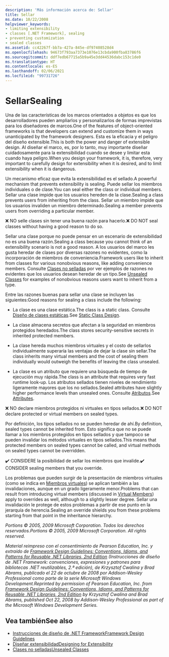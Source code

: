 ```yaml
---
description: 'Más información acerca de: Sellar'
title: Sellar
ms.date: 10/22/2008
helpviewer_keywords:
- limiting extensibility
- classes [.NET Framework], sealing
- preventing customization
- sealed classes
ms.assetid: cc42267f-bb7a-427a-845e-df97408528d4
ms.openlocfilehash: 94673f793aa7373e1076e13cbda900fba83786f6
ms.sourcegitcommit: ddf7edb67715a5b9a45e3dd44536dabc153c1de0
ms.translationtype: HT
ms.contentlocale: es-ES
ms.lasthandoff: 02/06/2021
ms.locfileid: "99731726"
---
```

# <a name="sealing"></a><span data-ttu-id="d413d-103">Sellar</span><span class="sxs-lookup"><span data-stu-id="d413d-103">Sealing</span></span>

<span data-ttu-id="d413d-104">Una de las características de los marcos orientados a objetos es que los desarrolladores pueden ampliarlos y personalizarlos de formas imprevistas para los diseñadores de marcos.</span><span class="sxs-lookup"><span data-stu-id="d413d-104">One of the features of object-oriented frameworks is that developers can extend and customize them in ways unanticipated by the framework designers.</span></span> <span data-ttu-id="d413d-105">Esta es la eficacia y el peligro del diseño extensible.</span><span class="sxs-lookup"><span data-stu-id="d413d-105">This is both the power and danger of extensible design.</span></span> <span data-ttu-id="d413d-106">Al diseñar el marco, es, por lo tanto, muy importante diseñar cuidadosamente para la extensibilidad cuando se desee y limitar esta cuando haya peligro.</span><span class="sxs-lookup"><span data-stu-id="d413d-106">When you design your framework, it is, therefore, very important to carefully design for extensibility when it is desired, and to limit extensibility when it is dangerous.</span></span>

 <span data-ttu-id="d413d-107">Un mecanismo eficaz que evita la extensibilidad es el sellado.</span><span class="sxs-lookup"><span data-stu-id="d413d-107">A powerful mechanism that prevents extensibility is sealing.</span></span> <span data-ttu-id="d413d-108">Puede sellar los miembros individuales o de clase.</span><span class="sxs-lookup"><span data-stu-id="d413d-108">You can seal either the class or individual members.</span></span> <span data-ttu-id="d413d-109">Sellar una clase impide que los usuarios hereden de la clase.</span><span class="sxs-lookup"><span data-stu-id="d413d-109">Sealing a class prevents users from inheriting from the class.</span></span> <span data-ttu-id="d413d-110">Sellar un miembro impide que los usuarios invaliden un miembro determinado.</span><span class="sxs-lookup"><span data-stu-id="d413d-110">Sealing a member prevents users from overriding a particular member.</span></span>

 <span data-ttu-id="d413d-111">❌ NO selle clases sin tener una buena razón para hacerlo.</span><span class="sxs-lookup"><span data-stu-id="d413d-111">❌ DO NOT seal classes without having a good reason to do so.</span></span>

 <span data-ttu-id="d413d-112">Sellar una clase porque no puede pensar en un escenario de extensibilidad no es una buena razón.</span><span class="sxs-lookup"><span data-stu-id="d413d-112">Sealing a class because you cannot think of an extensibility scenario is not a good reason.</span></span> <span data-ttu-id="d413d-113">A los usuarios del marco les gusta heredar de clases por diversas razones no evidentes, como la incorporación de miembros de conveniencia.</span><span class="sxs-lookup"><span data-stu-id="d413d-113">Framework users like to inherit from classes for various nonobvious reasons, like adding convenience members.</span></span> <span data-ttu-id="d413d-114">Consulte [Clases no selladas](unsealed-classes.md) por ver ejemplos de razones no evidentes que los usuarios desean heredar de un tipo.</span><span class="sxs-lookup"><span data-stu-id="d413d-114">See [Unsealed Classes](unsealed-classes.md) for examples of nonobvious reasons users want to inherit from a type.</span></span>

 <span data-ttu-id="d413d-115">Entre las razones buenas para sellar una clase se incluyen las siguientes:</span><span class="sxs-lookup"><span data-stu-id="d413d-115">Good reasons for sealing a class include the following:</span></span>

- <span data-ttu-id="d413d-116">La clase es una clase estática.</span><span class="sxs-lookup"><span data-stu-id="d413d-116">The class is a static class.</span></span> <span data-ttu-id="d413d-117">Consulte [Diseño de clases estáticas](static-class.md).</span><span class="sxs-lookup"><span data-stu-id="d413d-117">See [Static Class Design](static-class.md).</span></span>

- <span data-ttu-id="d413d-118">La clase almacena secretos que afectan a la seguridad en miembros protegidos heredados.</span><span class="sxs-lookup"><span data-stu-id="d413d-118">The class stores security-sensitive secrets in inherited protected members.</span></span>

- <span data-ttu-id="d413d-119">La clase hereda muchos miembros virtuales y el costo de sellarlos individualmente superaría las ventajas de dejar la clase sin sellar.</span><span class="sxs-lookup"><span data-stu-id="d413d-119">The class inherits many virtual members and the cost of sealing them individually would outweigh the benefits of leaving the class unsealed.</span></span>

- <span data-ttu-id="d413d-120">La clase es un atributo que requiere una búsqueda de tiempo de ejecución muy rápida.</span><span class="sxs-lookup"><span data-stu-id="d413d-120">The class is an attribute that requires very fast runtime look-up.</span></span> <span data-ttu-id="d413d-121">Los atributos sellados tienen niveles de rendimiento ligeramente mayores que los no sellados.</span><span class="sxs-lookup"><span data-stu-id="d413d-121">Sealed attributes have slightly higher performance levels than unsealed ones.</span></span> <span data-ttu-id="d413d-122">Consulte [Atributos](attributes.md).</span><span class="sxs-lookup"><span data-stu-id="d413d-122">See [Attributes](attributes.md).</span></span>

 <span data-ttu-id="d413d-123">❌ NO declare miembros protegidos ni virtuales en tipos sellados.</span><span class="sxs-lookup"><span data-stu-id="d413d-123">❌ DO NOT declare protected or virtual members on sealed types.</span></span>

 <span data-ttu-id="d413d-124">Por definición, los tipos sellados no se pueden heredar de ahí.</span><span class="sxs-lookup"><span data-stu-id="d413d-124">By definition, sealed types cannot be inherited from.</span></span> <span data-ttu-id="d413d-125">Esto significa que no se puede llamar a los miembros protegidos en tipos sellados y que tampoco se pueden invalidar los métodos virtuales en tipos sellados.</span><span class="sxs-lookup"><span data-stu-id="d413d-125">This means that protected members on sealed types cannot be called, and virtual methods on sealed types cannot be overridden.</span></span>

 <span data-ttu-id="d413d-126">✔️ CONSIDERE la posibilidad de sellar los miembros que invalide.</span><span class="sxs-lookup"><span data-stu-id="d413d-126">✔️ CONSIDER sealing members that you override.</span></span>

 <span data-ttu-id="d413d-127">Los problemas que pueden surgir de la presentación de miembros virtuales (como se indica en [Miembros virtuales](virtual-members.md)) se aplican también a las invalidaciones, aunque en un grado ligeramente menor.</span><span class="sxs-lookup"><span data-stu-id="d413d-127">Problems that can result from introducing virtual members (discussed in [Virtual Members](virtual-members.md)) apply to overrides as well, although to a slightly lesser degree.</span></span> <span data-ttu-id="d413d-128">Sellar una invalidación le protege de estos problemas a partir de ese punto en la jerarquía de herencia.</span><span class="sxs-lookup"><span data-stu-id="d413d-128">Sealing an override shields you from these problems starting from that point in the inheritance hierarchy.</span></span>

 <span data-ttu-id="d413d-129">*Portions © 2005, 2009 Microsoft Corporation. Todos los derechos reservados.*</span><span class="sxs-lookup"><span data-stu-id="d413d-129">*Portions © 2005, 2009 Microsoft Corporation. All rights reserved.*</span></span>

 <span data-ttu-id="d413d-130">*Material reimpreso con el consentimiento de Pearson Education, Inc. y extraído de [Framework Design Guidelines: Conventions, Idioms, and Patterns for Reusable .NET Libraries, 2nd Edition](https://www.informit.com/store/framework-design-guidelines-conventions-idioms-and-9780321545619) (Instrucciones de diseño de .NET Framework: convenciones, expresiones y patrones para bibliotecas .NET reutilizables, 2.ª edición), de Krzysztof Cwalina y Brad Abrams, publicado el 22 de octubre de 2008 por Addison-Wesley Professional como parte de la serie Microsoft Windows Development.*</span><span class="sxs-lookup"><span data-stu-id="d413d-130">*Reprinted by permission of Pearson Education, Inc. from [Framework Design Guidelines: Conventions, Idioms, and Patterns for Reusable .NET Libraries, 2nd Edition](https://www.informit.com/store/framework-design-guidelines-conventions-idioms-and-9780321545619) by Krzysztof Cwalina and Brad Abrams, published Oct 22, 2008 by Addison-Wesley Professional as part of the Microsoft Windows Development Series.*</span></span>

## <a name="see-also"></a><span data-ttu-id="d413d-131">Vea también</span><span class="sxs-lookup"><span data-stu-id="d413d-131">See also</span></span>

- [<span data-ttu-id="d413d-132">Instrucciones de diseño de .NET Framework</span><span class="sxs-lookup"><span data-stu-id="d413d-132">Framework Design Guidelines</span></span>](index.md)
- [<span data-ttu-id="d413d-133">Diseñar extensibilidad</span><span class="sxs-lookup"><span data-stu-id="d413d-133">Designing for Extensibility</span></span>](designing-for-extensibility.md)
- [<span data-ttu-id="d413d-134">Clases no selladas</span><span class="sxs-lookup"><span data-stu-id="d413d-134">Unsealed Classes</span></span>](unsealed-classes.md)
